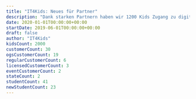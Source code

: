 ```yaml
---
title: "IT4Kids: Neues für Partner"
description: "Dank starken Partnern haben wir 1200 Kids Zugang zu digitaler Bildung geben können."
date: 2020-01-01T00:00:00+00:00
startDate: 2019-06-01T00:00:00+00:00
draft: false
author: "IT4Kids"
kidsCount: 2000
customerCount: 30
ogsCustomerCount: 19 
regularCustomerCount: 6
licensedCustomerCount: 3
eventCustomerCount: 2
stateCount: 2
studentCount: 41
newStudentCount: 23
---
```

